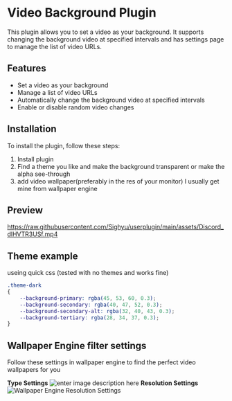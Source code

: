 
# Video Background Plugin

This plugin allows you to set a video as your background. It supports changing the background video at specified intervals and has settings page to manage the list of video URLs.

## Features

- Set a video as your background
- Manage a list of video URLs
- Automatically change the background video at specified intervals
- Enable or disable random video changes

## Installation

To install the plugin, follow these steps:

1. Install plugin
2. Find a theme you like and make the background transparent or make the alpha see-through
3. add video wallpaper(preferably in the res of your monitor) I usually get mine from wallpaper engine

## Preview
https://raw.githubusercontent.com/Sighyu/userplugin/main/assets/Discord_dlHVTR3USf.mp4

## Theme example
useing quick css (tested with no themes and works fine)
```css
.theme-dark 
{
    --background-primary: rgba(45, 53, 60, 0.3);
    --background-secondary: rgba(40, 47, 52, 0.3);
    --background-secondary-alt: rgba(32, 40, 43, 0.3);
    --background-tertiary: rgba(28, 34, 37, 0.3);
}
```

## Wallpaper Engine filter settings
Follow these settings in wallpaper engine to find the perfect video wallpapers for you

**Type Settings**
![enter image description here](https://i.imgur.com/4ef8MTY.png)
**Resolution Settings**
![Wallpaper Engine Resolution Settings](https://i.imgur.com/Pck7mbn.png)

